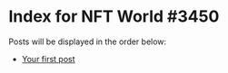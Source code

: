 # Index for NFT World #3450
Posts will be displayed in the order below:

- [Your first post](./001-first.md)

